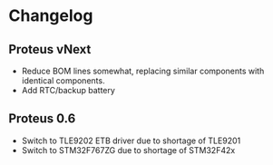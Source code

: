 # Changelog

## Proteus vNext
 - Reduce BOM lines somewhat, replacing similar components with identical components.
 - Add RTC/backup battery

## Proteus 0.6
 - Switch to TLE9202 ETB driver due to shortage of TLE9201
 - Switch to STM32F767ZG due to shortage of STM32F42x
